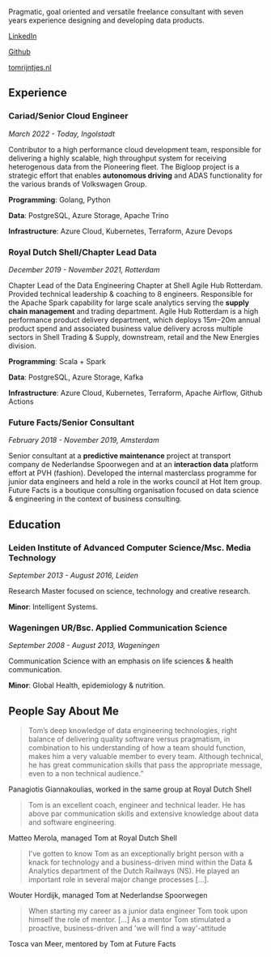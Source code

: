 Pragmatic, goal oriented and versatile freelance consultant with seven years experience designing and developing data products. 

[LinkedIn](https://www.linkedin.com/in/tomrijntjes/)

[Github](https://github.com/tomrijntjes)

[tomrijntjes.nl](https://tomrijntjes.nl/)

## Experience

### **Cariad**/Senior Cloud Engineer

*March 2022 - Today, Ingolstadt*

Contributor to a high performance cloud development team, responsible for delivering a highly scalable, high throughput system for receiving heterogenous data from the Pioneering fleet. 
The Bigloop project is a strategic effort that enables **autonomous driving** and ADAS functionality for the various brands of Volkswagen Group.

**Programming**: Golang, Python

**Data**: PostgreSQL, Azure Storage, Apache Trino

**Infrastructure**: Azure Cloud, Kubernetes, Terraform, Azure Devops

### **Royal Dutch Shell**/Chapter Lead Data

*December  2019 - November 2021, Rotterdam*

Chapter Lead of the Data Engineering Chapter at Shell Agile Hub Rotterdam. Provided technical leadership & coaching to 8 engineers. Responsible for the Apache Spark capability for large scale analytics serving the **supply chain management** and trading department.
Agile Hub Rotterdam is a high performance product delivery department, which deploys $15m-$20m annual product spend and associated business value delivery across multiple sectors in Shell Trading & Supply, downstream, retail and the New Energies division.

**Programming**: Scala + Spark

**Data**: PostgreSQL, Azure Storage, Kafka

**Infrastructure**: Azure Cloud, Kubernetes, Terraform, Apache Airflow, Github Actions

### **Future Facts**/Senior Consultant

*February  2018 - November  2019, Amsterdam*

Senior consultant  at a **predictive maintenance** project at transport company de Nederlandse Spoorwegen and at an **interaction data** platform effort at PVH (fashion). 
Developed the internal masterclass programme for junior data engineers and held a role in the works council at Hot Item group.
Future Facts is a boutique consulting organisation focused on data science & engineering in the context of business consulting. 


## Education

### **Leiden Institute of Advanced Computer Science**/Msc. Media Technology

*September 2013 - August  2016, Leiden*

Research Master focused on  science,  technology and creative research.

**Minor**: Intelligent Systems.

### **Wageningen UR**/Bsc. Applied Communication Science

*September  2008 - August  2013, Wageningen*

Communication Science with an emphasis on life sciences & health communication.

**Minor**: Global Health, epidemiology & nutrition. 

## People Say About Me

> Tom’s deep knowledge of data engineering technologies, right balance of delivering quality software versus pragmatism, in combination to his understanding of how a team should function, makes him a very valuable member to every team. Although technical, he has great communication skills that pass the appropriate message, even to a non technical audience.” 

Panagiotis Giannakoulias, worked in the same group at Royal Dutch Shell

> Tom is an excellent coach, engineer and technical leader. He has above par communication skills and extensive knowledge about data and software engineering.

Matteo Merola, managed Tom at Royal Dutch Shell

> I've gotten to know Tom as an exceptionally bright person with a knack for technology and a business-driven mind within the Data & Analytics department of the Dutch Railways (NS). He played an important role in several major change processes [...].

Wouter Hordijk, managed Tom at Nederlandse Spoorwegen

> When starting my career as a junior data engineer Tom took upon himself the role of mentor. [...] As a mentor Tom stimulated a proactive, business-driven and 'we will find a way'-attitude

Tosca van Meer, mentored by Tom at Future Facts